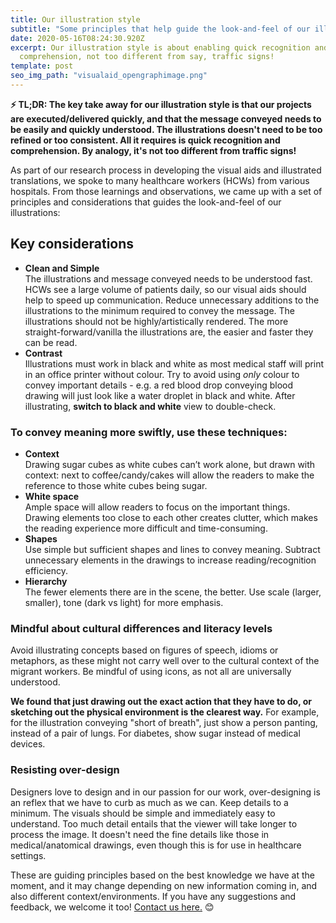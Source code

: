 ```yaml
---
title: Our illustration style
subtitle: "Some principles that help guide the look-and-feel of our illustrations "
date: 2020-05-16T08:24:30.920Z
excerpt: Our illustration style is about enabling quick recognition and
  comprehension, not too different from say, traffic signs!
template: post
seo_img_path: "visualaid_opengraphimage.png"
---
```

**⚡️ TL;DR: The key take away for our illustration style is that our projects are executed/delivered quickly, and that the message conveyed needs to be easily and quickly understood. The illustrations doesn't need to be too refined or too consistent. All it requires is quick recognition and comprehension. By analogy, it's not too different from traffic signs!**  

As part of our research process in developing the visual aids and illustrated translations, we spoke to many healthcare workers (HCWs) from various hospitals. From those learnings and observations, we came up with a set of principles and considerations that guides the look-and-feel of our illustrations:

## Key considerations

* **Clean and Simple** \
  The illustrations and message conveyed needs to be understood fast. HCWs see a large volume of patients daily, so our visual aids should help to speed up communication. Reduce unnecessary additions to the illustrations to the minimum required to convey the message. The illustrations should not be highly/artistically rendered. The more straight-forward/vanilla the illustrations are, the easier and faster they can be read.
* **Contrast** \
  Illustrations must work in black and white as most medical staff will print in an office printer without colour. Try to avoid using *only* colour to convey important details - e.g. a red blood drop conveying blood drawing will just look like a water droplet in black and white. After illustrating, **switch to black and white** view to double-check.

### **To convey meaning more swiftly, use these techniques:**

* **Context** \
  Drawing sugar cubes as white cubes can’t work alone, but drawn with context: next to coffee/candy/cakes will allow the readers to make the reference to those white cubes being sugar.
* **White space** \
  Ample space will allow readers to focus on the important things. Drawing elements too close to each other creates clutter, which makes the reading experience more difficult and time-consuming.
* **Shapes** \
  Use simple but sufficient shapes and lines to convey meaning. Subtract unnecessary elements in the drawings to increase reading/recognition efficiency.
* **Hierarchy** \
  The fewer elements there are in the scene, the better. Use scale (larger, smaller), tone (dark vs light) for more emphasis.

### **Mindful about cultural differences and literacy levels**

Avoid illustrating concepts based on figures of speech, idioms or metaphors, as these might not carry well over to the cultural context of the migrant workers. Be mindful of using icons, as not all are universally understood.

**We found that just drawing out the exact action that they have to do, or sketching out the physical environment is the clearest way.** For example, for the illustration conveying "short of breath", just show a person panting, instead of a pair of lungs. For diabetes, show sugar instead of medical devices.

### Resisting over-design

Designers love to design and in our passion for our work, over-designing is an reflex that we have to curb as much as we can. Keep details to a minimum. The visuals should be simple and immediately easy to understand. Too much detail entails that the viewer will take longer to process the image. It doesn't need the fine details like those in medical/anatomical drawings, even though this is for use in healthcare settings.



These are guiding principles based on the best knowledge we have at the moment, and it may change depending on new information coming in, and also different context/environments. If you have any suggestions and feedback, we welcome it too! [Contact us here.](https://visualaid.sg/contact/) 😊